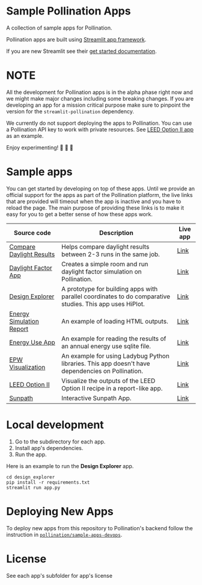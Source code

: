 # Sample Pollination Apps
A collection of sample apps for Pollination.

Pollination apps are built using [Streamlit app framework](https://github.com/streamlit/).

If you are new Streamlit see their [get started documentation](https://docs.streamlit.io/library/get-started).

# NOTE

All the development for Pollination apps is in the alpha phase right now and we might
make major changes including some breaking changes. If you are developing an app for
a mission critical purpose make sure to pinpoint the version for the
`streamlit-pollination` dependency.

We currently do not support deploying the apps to Pollination. You can use a Pollination
API key to work with private resources. See [LEED Option II app](./leed-option-ii) as an
example.

Enjoy experimenting! :balloon: :balloon: :balloon:


# Sample apps

You can get started by developing on top of these apps. Until we provide an official support for the apps as part of the Pollination platform, the live links that are provided will timeout when the app is inactive and you have to reload the page. The main purpose of providing these links is to make it easy for you to get a better sense of how these apps work.

|  Source code  |  Description | Live app |
| -- | -- | -- |
| [Compare Daylight Results](./compare-daylight-results/app.py) | Helps compare daylight results between 2-3 runs in the same job. | [Link](https://compare-daylight-results.default.apps.staging.pollination.cloud) |
| [Daylight Factor App](./daylight-factor-app/app.py) | Creates a simple room and run daylight factor simulation on Pollination. | [Link](https://daylight-factor-app.default.apps.staging.pollination.cloud) |
| [Design Explorer](./design-explorer/app.py) | A prototype for building apps with parallel coordinates to do comparative studies. This app uses HiPlot. | [Link](https://design-explorer.default.apps.staging.pollination.cloud) |
| [Energy Simulation Report](./energy-simulation-report/app.py) | An example of loading HTML outputs. | [Link](https://energy-simulation-report.default.apps.staging.pollination.cloud) |
| [Energy Use App](./energy-use/app.py) | An example for reading the results of an annual energy use sqlite file. | [Link](https://energy-use.default.apps.staging.pollination.cloud) |
| [EPW Visualization](./epw-viz/app.py) | An example for using Ladybug Python libraries. This app doesn't have dependencies on Pollination. | [Link](https://epw-viz.default.apps.staging.pollination.cloud) |
| [LEED Option II](./leed-option-ii/app.py) | Visualize the outputs of the LEED Option II recipe in a report-like app. | [Link](https://leed-option-ii.default.apps.staging.pollination.cloud) |
| [Sunpath](./sunpath/app.py) | Interactive Sunpath App. | [Link](https://sunpath.default.apps.staging.pollination.cloud) |


# Local development

1. Go to the subdirectory for each app.
2. Install app's dependencies.
3. Run the app.

Here is an example to run the **Design Explorer** app.

```
cd design_explorer
pip install -r requirements.txt
streamlit run app.py

```

# Deploying New Apps

To deploy new apps from this repository to Pollination's backend follow the instruction in [`pollination/sample-apps-devops`](https://github.com/pollination/sample-apps-devops).

# License
See each app's subfolder for app's license
